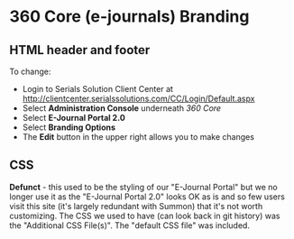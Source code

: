 # 360 Core (e-journals) Branding

## HTML header and footer

To change:

- Login to Serials Solution Client Center at http://clientcenter.serialssolutions.com/CC/Login/Default.aspx
- Select **Administration Console** underneath _360 Core_
- Select **E-Journal Portal 2.0**
- Select **Branding Options**
- The **Edit** button in the upper right allows you to make changes

## CSS

**Defunct** - this used to be the styling of our "E-Journal Portal" but we no longer use it as the "E-Journal Portal 2.0" looks OK as is and so few users visit this site (it's largely redundant with Summon) that it's not worth customizing. The CSS we used to have (can look back in git history) was the "Additional CSS File(s)". The "default CSS file" was included.
